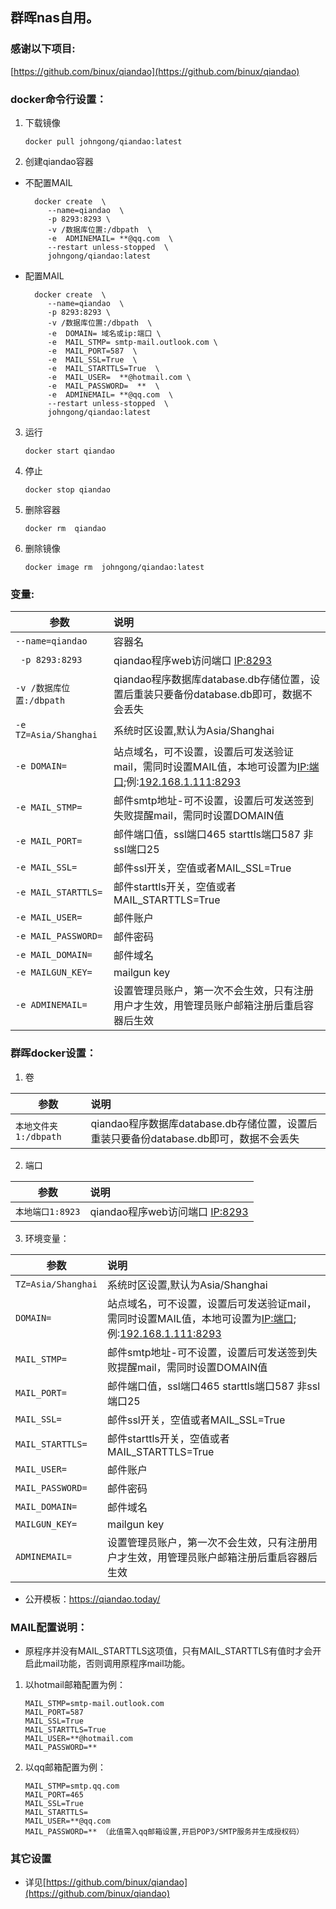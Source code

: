 ## 群晖nas自用。

### 感谢以下项目:

[https://github.com/binux/qiandao](https://github.com/binux/qiandao)

### docker命令行设置：

1. 下载镜像

       docker pull johngong/qiandao:latest

2. 创建qiandao容器

* 不配置MAIL

        docker create  \
           --name=qiandao  \
           -p 8293:8293 \
           -v /数据库位置:/dbpath  \
           -e  ADMINEMAIL= **@qq.com  \
           --restart unless-stopped  \
           johngong/qiandao:latest

* 配置MAIL

        docker create  \
           --name=qiandao  \
           -p 8293:8293 \
           -v /数据库位置:/dbpath  \
           -e  DOMAIN= 域名或ip:端口 \
           -e  MAIL_STMP= smtp-mail.outlook.com \
           -e  MAIL_PORT=587  \
           -e  MAIL_SSL=True  \
           -e  MAIL_STARTTLS=True  \
           -e  MAIL_USER=  **@hotmail.com \
           -e  MAIL_PASSWORD=  **  \
           -e  ADMINEMAIL= **@qq.com  \
           --restart unless-stopped  \
           johngong/qiandao:latest

3. 运行

       docker start qiandao

4. 停止

       docker stop qiandao

5. 删除容器

       docker rm  qiandao

6. 删除镜像

       docker image rm  johngong/qiandao:latest

### 变量:

|参数|说明|
|-|:-|
| `--name=qiandao` |容器名|
| ` -p 8293:8293` |qiandao程序web访问端口  [IP:8293](IP:8293)|
| `-v /数据库位置:/dbpath ` |qiandao程序数据库database.db存储位置，设置后重装只要备份database.db即可，数据不会丢失|
| `-e TZ=Asia/Shanghai` |系统时区设置,默认为Asia/Shanghai|
| `-e DOMAIN=` |站点域名，可不设置，设置后可发送验证mail，需同时设置MAIL值，本地可设置为[IP:端口](ip:端口]);例:[192.168.1.111:8293](192.168.1.111:8293)|
| `-e MAIL_STMP=` |邮件smtp地址-可不设置，设置后可发送签到失败提醒mail，需同时设置DOMAIN值|
| `-e MAIL_PORT=` |邮件端口值，ssl端口465 starttls端口587 非ssl端口25|
| `-e MAIL_SSL=` |邮件ssl开关，空值或者MAIL_SSL=True |
| `-e MAIL_STARTTLS=` |邮件starttls开关，空值或者MAIL_STARTTLS=True|
| `-e MAIL_USER=` |邮件账户|
| `-e MAIL_PASSWORD=` |邮件密码|
| `-e MAIL_DOMAIN=` |邮件域名|
| `-e MAILGUN_KEY=` |mailgun key|
| `-e ADMINEMAIL=` |设置管理员账户，第一次不会生效，只有注册用户才生效，用管理员账户邮箱注册后重启容器后生效|

### 群晖docker设置：

1. 卷

|参数|说明|
|-|:-|
| `本地文件夹1:/dbpath` |qiandao程序数据库database.db存储位置，设置后重装只要备份database.db即可，数据不会丢失|

2. 端口

|参数|说明|
|-|:-|
| `本地端口1:8923` |qiandao程序web访问端口 [IP:8293](IP:8293)|

3. 环境变量：

|参数|说明|
|-|:-|
| `TZ=Asia/Shanghai` |系统时区设置,默认为Asia/Shanghai|
| `DOMAIN=` |站点域名，可不设置，设置后可发送验证mail，需同时设置MAIL值，本地可设置为[IP:端口](ip:端口]);例:[192.168.1.111:8293](192.168.1.111:8293)|
| `MAIL_STMP=` |邮件smtp地址-可不设置，设置后可发送签到失败提醒mail，需同时设置DOMAIN值|
| `MAIL_PORT=` |邮件端口值，ssl端口465 starttls端口587 非ssl端口25|
| `MAIL_SSL=` |邮件ssl开关，空值或者MAIL_SSL=True |
| `MAIL_STARTTLS=` |邮件starttls开关，空值或者MAIL_STARTTLS=True|
| `MAIL_USER=` |邮件账户|
| `MAIL_PASSWORD=` |邮件密码|
| `MAIL_DOMAIN=` |邮件域名|
| `MAILGUN_KEY=` |mailgun key|
| `ADMINEMAIL=` |设置管理员账户，第一次不会生效，只有注册用户才生效，用管理员账户邮箱注册后重启容器后生效|

* 公开模板：https://qiandao.today/

### MAIL配置说明：

* 原程序并没有MAIL_STARTTLS这项值，只有MAIL_STARTTLS有值时才会开启此mail功能，否则调用原程序mail功能。

1. 以hotmail邮箱配置为例：

       MAIL_STMP=smtp-mail.outlook.com
       MAIL_PORT=587
       MAIL_SSL=True
       MAIL_STARTTLS=True
       MAIL_USER=**@hotmail.com
       MAIL_PASSWORD=**

2. 以qq邮箱配置为例：

       MAIL_STMP=smtp.qq.com
       MAIL_PORT=465
       MAIL_SSL=True
       MAIL_STARTTLS=
       MAIL_USER=**@qq.com
       MAIL_PASSWORD=** （此值需入qq邮箱设置,开启POP3/SMTP服务并生成授权码）

### 其它设置

* 详见[https://github.com/binux/qiandao](https://github.com/binux/qiandao)
